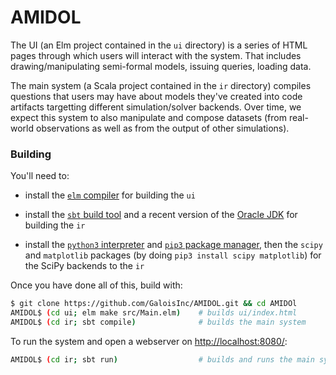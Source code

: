 # AMIDOL

The UI (an Elm project contained in the `ui` directory) is a series of
HTML pages through which users will interact with the system. That includes
drawing/manipulating semi-formal models, issuing queries, loading data.

The main system (a Scala project contained in the `ir` directory) compiles
questions that users may have about models they've created into code artifacts
targetting different simulation/solver backends. Over time, we expect this
system to also manipulate and compose datasets (from real-world observations
as well as from the output of other simulations).

### Building

You'll need to:

  * install the [`elm` compiler][0] for building the `ui`

  * install the [`sbt` build tool][1] and a recent version of the
    [Oracle JDK][2] for building the `ir`

  * install the [`python3` interpreter][3] and [`pip3` package manager][4],
    then the `scipy` and `matplotlib` packages (by doing
    `pip3 install scipy matplotlib`) for the SciPy backends to the `ir`

Once you have done all of this, build with: 

```sh
$ git clone https://github.com/GaloisInc/AMIDOL.git && cd AMIDOl
AMIDOL$ (cd ui; elm make src/Main.elm)    # builds ui/index.html
AMIDOL$ (cd ir; sbt compile)              # builds the main system
```

To run the system and open a webserver on <http://localhost:8080/>:

```sh
AMIDOL$ (cd ir; sbt run)                  # builds and runs the main system
```


[0]: https://guide.elm-lang.org/install.html
[1]: https://www.scala-sbt.org/download.html
[2]: http://www.oracle.com/technetwork/java/javase/downloads/index.html
[3]: https://www.python.org/downloads/
[4]: https://pip.pypa.io/en/stable/installing/
